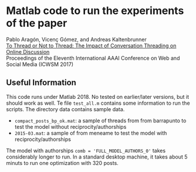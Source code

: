 # Matlab code to run the experiments of the paper


Pablo Aragón, Vicenç Gómez, and Andreas Kaltenbrunner<br>
[To Thread or Not to Thread: The Impact of Conversation Threading on Online Discussion](https://ojs.aaai.org/index.php/ICWSM/article/download/14880/14730/18399)<br>
Proceedings of the Eleventh International AAAI Conference on Web and Social Media (ICWSM 2017)

## Useful Information

This code runs under Matlab 2018. No tested on earlier/later versions, but it should work as well.
Te file `test_all.m` contains some information to run the scripts.
The directory data contains sample data.

- `compact_posts_bp_ok.mat`: a sample of threads from from barrapunto to test the model without reciprocity/authorships
- `2015-03.mat`: a sample of from meneame to test the model with reciprocity/authorships

The model with authorships `comb = 'FULL_MODEL_AUTHORS_0'` takes considerably longer to run.
In a standard desktop machine, it takes about 5 minuts to run one optimization with 320 posts.
